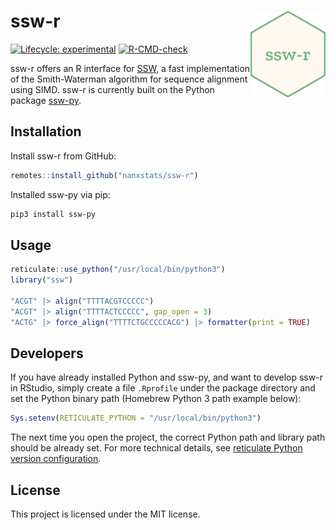 # ssw-r <img src="man/figures/logo.png" align="right" width="120" />

<!-- badges: start -->
[![Lifecycle: experimental](https://img.shields.io/badge/lifecycle-experimental-orange.svg)](https://www.tidyverse.org/lifecycle/#experimental)
[![R-CMD-check](https://github.com/nanxstats/ssw-r/actions/workflows/R-CMD-check.yaml/badge.svg)](https://github.com/nanxstats/ssw-r/actions/workflows/R-CMD-check.yaml)
<!-- badges: end -->

ssw-r offers an R interface for [SSW](https://github.com/mengyao/Complete-Striped-Smith-Waterman-Library), a fast implementation of the Smith-Waterman algorithm for sequence alignment using SIMD. ssw-r is currently built on the Python package [ssw-py](https://github.com/Wyss/ssw-py).

## Installation

Install ssw-r from GitHub:

```r
remotes::install_github("nanxstats/ssw-r")
```

Installed ssw-py via pip:

```bash
pip3 install ssw-py
```

## Usage

```r
reticulate::use_python("/usr/local/bin/python3")
library("ssw")

"ACGT" |> align("TTTTACGTCCCCC")
"ACGT" |> align("TTTTACTCCCCC", gap_open = 3)
"ACTG" |> force_align("TTTTCTGCCCCCACG") |> formatter(print = TRUE)
```

## Developers

If you have already installed Python and ssw-py, and want to develop ssw-r in RStudio, simply create a file `.Rprofile` under the package directory and set the Python binary path (Homebrew Python 3 path example below):

```r
Sys.setenv(RETICULATE_PYTHON = "/usr/local/bin/python3")
```

The next time you open the project, the correct Python path and library path should be already set. For more technical details, see [reticulate Python version configuration](https://rstudio.github.io/reticulate/articles/versions.html).

## License

This project is licensed under the MIT license.
